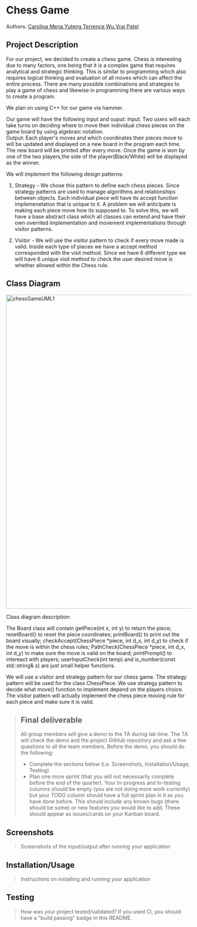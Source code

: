 # Chess Game

 Authors: [Carolina Mena](https://github.com/cmena004),[Yuteng Terrence Wu](https://github.com/YTTWu),[Vraj Patel](https://github.com/vpate3356)

## Project Description


For our project, we decided to create a chess game. Chess is interesting due to many factors, one being that it is a complex game that requires analytical and strategic thinking. This is similar to programming which also requires logical thinking and evaluation of all moves which can affect the entire process. There are many possible combinations and strategies to play a game of chess and likewise in programming there are various ways to create a program. 
  
We plan on using C++ for our game via hammer. 

Our game will have the following input and ouput:
  Input: Two users will each take turns on deciding where to move their individual chess pieces on the game board by using algebraic notation.   
  Output: Each player's moves and which coordinates their pieces move to will be updated and displayed on a new board in the program each time. The new board will be printed after every move.  Once the game is won by one of the two players,the side of the player(Black/White) will be displayed as the winner. 


 We will implement the following design patterns:

 1. Strategy -
We chose this pattern to define each chess pieces. Since strategy patterns are used to manage algorithms and relationships between objects. Each individual piece will have its accept function implemenetation that is unique to it. A problem we will anticipate is making each piece move how its supposed to. To solve this, we will have a base abstract class which all classes can extend and have their own overrited implementation and movement implementations through visitor patterns. 

 2. Visitor - 
We will use the visitor pattern to check if every move made is valid. Inside each type of pieces we have a accept method corresponded with the visit method. Since we have 6 different type we will have 6 unique visit method to check the user desired move is whether allowed within the Chess rule.

## Class Diagram
 
<img width="857" alt="chessGameUML1" src="https://user-images.githubusercontent.com/77029246/110759750-cd3ffb80-8202-11eb-9e16-7d0d99aae481.png">


 
Class diagram description:

The Board class will contain getPiece(int x, int y) to return the piece; resetBoard() to reset the piece coordinates; printBoard() to print out the board visually; checkAccept(ChessPiece *piece, int d_x, int d_y) to check if the move is within the chess rules; PathCheck(ChessPiece *piece, int d_x, int d_y) to make sure the move is valid on the board; printPrompt() to intereact with players; userInputCheck(int temp) and is_number(const std::string& s) are just small helper functions.

We will use a visitor and strategy pattern for our chess game. The strategy pattern will be used for the class ChessPiece. We use strategy pattern to decide what move() function to implement depend on the players choice. The visitor pattern will actually implement the chess piece moving rule for each piece and make sure it is valid. 

 > ## Final deliverable
 > All group members will give a demo to the TA during lab time. The TA will check the demo and the project GitHub repository and ask a few questions to all the team members. 
 > Before the demo, you should do the following:
 > * Complete the sections below (i.e. Screenshots, Installation/Usage, Testing)
 > * Plan one more sprint (that you will not necessarily complete before the end of the quarter). Your In-progress and In-testing columns should be empty (you are not doing more work currently) but your TODO column should have a full sprint plan in it as you have done before. This should include any known bugs (there should be some) or new features you would like to add. These should appear as issues/cards on your Kanban board. 
 
 ## Screenshots
 > Screenshots of the input/output after running your application
 ## Installation/Usage
 > Instructions on installing and running your application
 ## Testing
 > How was your project tested/validated? If you used CI, you should have a "build passing" badge in this README.
 
